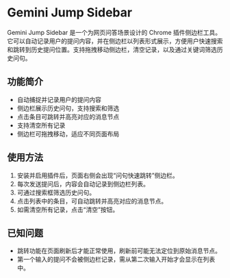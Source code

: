 # Gemini Jump Sidebar

Gemini Jump Sidebar 是一个为网页问答场景设计的 Chrome 插件侧边栏工具。它可以自动记录用户的提问内容，并在侧边栏以列表形式展示，方便用户快速搜索和跳转到历史提问位置。支持拖拽移动侧边栏，清空记录，以及通过关键词筛选历史问句。

## 功能简介

- 自动捕捉并记录用户的提问内容
- 侧边栏展示历史问句，支持搜索和筛选
- 点击条目可跳转并高亮对应的消息节点
- 支持清空所有记录
- 侧边栏可拖拽移动，适应不同页面布局

## 使用方法

1. 安装并启用插件后，页面右侧会出现“问句快速跳转”侧边栏。
2. 每次发送提问后，内容会自动记录到侧边栏列表。
3. 可通过搜索框筛选历史问句。
4. 点击列表中的条目，可自动跳转并高亮对应的消息节点。
5. 如需清空所有记录，点击“清空”按钮。

## 已知问题

- 跳转功能在页面刷新后才能正常使用，刷新前可能无法定位到原始消息节点。
- 第一个输入的提问不会被侧边栏记录，需从第二次输入开始才会显示在列表中。
